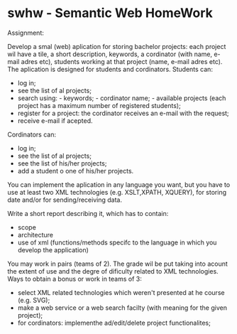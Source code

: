 swhw - Semantic Web HomeWork
====
Assignment:

Develop a smal (web) aplication for storing bachelor projects: each project wil have a tile,
a short description, keywords, a cordinator (with name, e-mail adres etc), students
working at that project (name, e-mail adres etc). The aplication is designed for students
and cordinators.
Students can:
- log in;
- see the list of al projects;
- search using:
      - keywords;
      - cordinator name;
      - available projects (each project has a maximum number of registered students);
- register for a project: the cordinator receives an e-mail with the request;
- receive e-mail if acepted.

Cordinators can:
- log in;
- see the list of al projects;
- see the list of his/her projects;
- add a student o one of his/her projects.

You can implement the aplication in any language you want, but you have to use at least
two XML technologies (e.g. XSLT,XPATH, XQUERY), for storing date and/or for
sending/receiving data.

Write a short report describing it, which has to contain:
  - scope
  - architecture 
  - use of xml (functions/methods specifc to the language in which you develop the application)

You may work in pairs (teams of 2). The grade wil be put taking into acount the extent of use and the degre of dificulty
related to XML technologies.
Ways to obtain a bonus or work in teams of 3:
- select XML related technologies which weren't presented at he course (e.g. SVG);
- make a web service or a web search facilty (with meaning for the given project);
- for cordinators: implementhe ad/edit/delete project functionalites;
